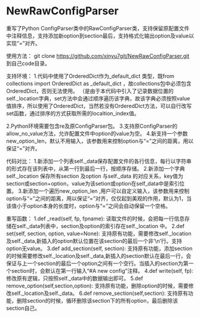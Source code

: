 NewRawConfigParser
==================

重写了Python ConfigParser类中的RawConfigParser类，支持保留原配置文件中注释信息，支持添加新option到section最后，支持格式化输出option及value以实现“=”对齐。

使用方法：
git clone https://github.com/xinyu7git/NewRawConfigParser.git 到自己code目录。

支持环境：
1.代码中使用了OrderedDict作为_default_dict 类型，既from collections import OrderedDict as _default_dict ，故collections包中必须包含OrderedDict，否则无法使用。
（是由于本代码中引入了记录数据位置的self._location字典，set方法中会通过顺序遍历该字典，故该字典必须按照value值排序，所以使用了OrderedDict，当然若没有OrderedDict方法，可以自行改写set函数，通过排序的方式获取所需的localtion_index值。

2.Python环境需要包含re及原ConfigParser包。
3.支持原ConfigParser的allow_no_value方法，允许配置文件中option的value为空。
4.新支持一个参数new_option_len，默认不用输入，该参数用来控制option与“=”之间的距离，用以保证“=”对齐。

代码对比：
1.新添加一个列表self._data保存配置文件的各行信息，每行以字符串的形式存在该列表中，从第一行到最后一行，按顺序存储。
2.新添加一个字典self._location 保存所有section 及option 与self._data 的对应关系，key值为section或section+option，value为该setion或option在self_data中是索引位置。
3.新添加一个遍历new_option_len ,用户可以自定义输入，该参数用来控制option与“=”之间的距离，用以保证“=”对齐，仅仅起到美观的作用，默认为1，当该值小于option本身的长度时，option与“=”之间会自动保留一个空格。

重写函数：
1.def _read(self, fp, fpname):
读取文件的时候，会把每一行信息存储在self._data列表中，section及option的索引存在self._location 中。
2.def set(self, section, option, value=None):
支持原有功能，需要修改self._location及self._data,新插入的option默认位置在该section的最后一个非‘\n’行。支持option无value。
3.def add_section(self, section):
支持原有功能，添加section的时候需要修改self._location及self._data,新插入的section默认在最后一行，会保证与上一个section的最后一个option之间有一个空行。当插入的section为第一个section时，会默认在第一行输入“#A new config”注释。
4.def write(self, fp):
修改原有逻辑，只按照self._data中的数据输出即可。
5.def remove_option(self,section,option):
支持原有功能，删除option的时候，需要修改self._location及self._data。
6.def remove_section(self,section):
支持原有功能，删除section的时候，循环删除该section下的所有option，最后删除该section自己。
